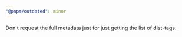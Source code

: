 ```yaml
---
"@pnpm/outdated": minor
---
```


Don't request the full metadata just for just getting the list of dist-tags.
